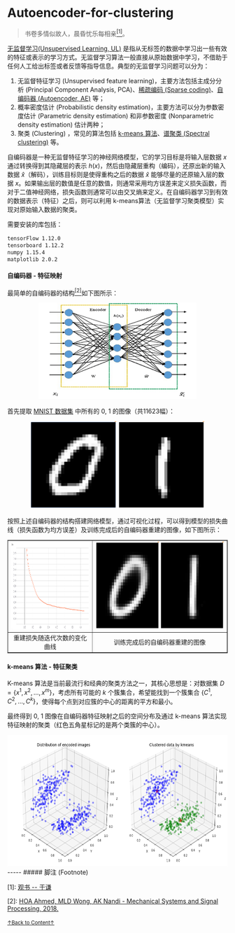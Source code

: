 # Autoencoder-for-clustering

> 书卷多情似故人，晨昏忧乐每相亲<a href='#fn1' name='fn1b'><sup>[1]</sup></a>。

[无监督学习(Unsupervised Learning, UL)](https://en.wikipedia.org/wiki/Unsupervised_learning) 是指从无标签的数据中学习出一些有效的特征或表示的学习方式。无监督学习算法一般直接从原始数据中学习，不借助于任何人工给出标签或者反馈等指导信息。典型的无监督学习问题可以分为：

1. 无监督特征学习 (Unsupervised feature learning)，主要方法包括主成分分析 (Principal Component Analysis, PCA)、[稀疏编码 (Sparse coding)](https://blog.metaflow.fr/sparse-coding-a-simple-exploration-152a3c900a7c)、[自编码器 (Autoencoder, AE)](https://en.wikipedia.org/wiki/Autoencoder) 等；
2. 概率密度估计 (Probabilistic density estimation)，主要方法可以分为参数密度估计 (Parametric density estimation) 和非参数密度 (Nonparametric density estimation) 估计两种；
3. 聚类 (Clustering) ，常见的算法包括 [k-means 算法](https://en.wikipedia.org/wiki/K-means_clustering)、[谱聚类 (Spectral clustering)](https://www.cnblogs.com/pinard/p/6221564.html) 等。

自编码器是一种无监督特征学习的神经网络模型，它的学习目标是将输入层数据 $x$ 通过转换得到其隐藏层的表示 $h(x)$，然后由隐藏层重构（编码），还原出新的输入数据 $\widehat{x}$（解码），训练目标则是使得重构之后的数据 $\widehat{x}$ 能够尽量的还原输入层的数据 $x$。如果输出层的数值是任意的数值，则通常采用均方误差来定义损失函数，而对于二值神经网络，损失函数则通常可以由交叉熵来定义。在自编码器学习到有效的数据表示（特征）之后，则可以利用 k-means算法（无监督学习聚类模型）实现对原始输入数据的聚类。

需要安装的库包括：

```
tensorFlow 1.12.0 
tensorboard 1.12.2
numpy 1.15.4  
matplotlib 2.0.2  
```
#### 自编码器 - 特征映射

最简单的自编码器的结构<a href='#fn2' name='fn2b'><sup>[2]</sup></a>如下图所示：

<div align="center">
<img src="./images/Autoencoder-architecture.png" alt="Autoencoder-architecture.png" height="220" width="360">
</div>


首先提取 [MNIST 数据集](https://en.wikipedia.org/wiki/MNIST_database) 中所有的 0, 1 的图像（共11623幅）：

<div align="center">
<img src="./images/zero-one.png" alt="zero-one.png" height="200" width="400">
</div>

按照上述自编码器的结构搭建网络模型，通过可视化过程，可以得到模型的损失曲线（损失函数为均方误差）及训练完成后的自编码器重建的图像，如下图所示：

<table align="center" style="height:200;width:800;" border="1">
<tr>
  <td align="center"><img src="./images/loss.png" alt="loss.png" height="200" width="300"></td>
  <td align="center"><img src="./images/reconstructed_imgs.png" alt="reconstructed_imgs.png" height="200" width="500"></td>
</tr>
<tr>
  <td align="center">重建损失随迭代次数的变化曲线</td>
  <td align="center">训练完成后的自编码器重建的图像</td> 
</tr>
</table>

#### k-means 算法 - 特征聚类

K-means 算法是当前最流行和经典的聚类方法之一，其核心思想是：对数据集 $D=\left \{ x^{1}, x^{2}, ... , x^{m} \right \}$，考虑所有可能的 $k$ 个簇集合，希望能找到一个簇集合 $\left \{ C^{1}, C^{2}, ... , C^{k} \right \}$，使得每个点到对应簇的中心的距离的平方和最小。

最终得到 0, 1 图像在自编码器特征映射之后的空间分布及通过 k-means 算法实现特征映射的聚类（红色五角星标记的是两个类簇的中心）。

<div align="center">
<img src="./images/AE-kmeans.png" alt="AE-kmeans.png" height="300" width="600">
</div>
-----
##### 脚注 (Footnote)

<a name='fn1'>[1]</a>: [观书 -- 于谦](https://so.gushiwen.org/shangxi_5292.aspx)

<a name='fn2'>[2]</a>: [HOA Ahmed, MLD Wong, AK Nandi - Mechanical Systems and Signal Processing, 2018.](https://www.sciencedirect.com/science/article/pii/S0888327017303394)

<a href='#fn1b'><small>↑Back to Content↑</small></a>